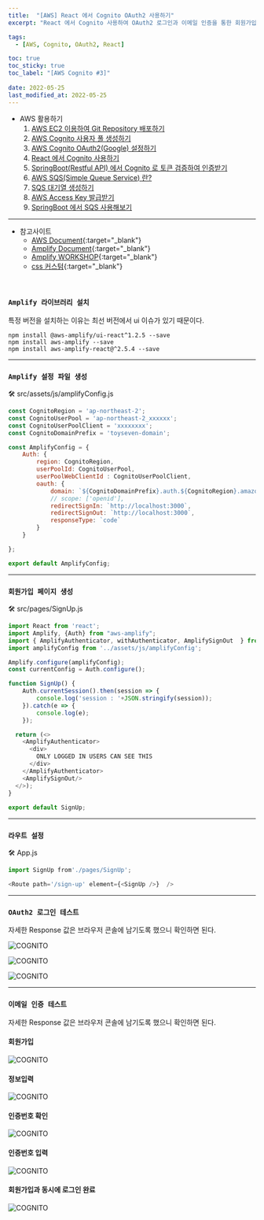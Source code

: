 ```yaml
---
title:  "[AWS] React 에서 Cognito OAuth2 사용하기"
excerpt: "React 에서 Cognito 사용하여 OAuth2 로그인과 이메일 인증을 통한 회원가입, 로그인을 해보자"

tags:
  - [AWS, Cognito, OAuth2, React]

toc: true
toc_sticky: true
toc_label: "[AWS Cognito #3]"
 
date: 2022-05-25
last_modified_at: 2022-05-25
---
```


- AWS 활용하기
  1.  [AWS EC2 이용하여 Git Repository 배포하기](https://ymkmoon.github.io/Aws-01-Ec2/)
  2.  [AWS Cognito 사용자 풀 생성하기](https://ymkmoon.github.io/Aws-02-Cognito/)
  3.  [AWS Cognito OAuth2(Google) 설정하기](https://ymkmoon.github.io/Aws-03-Cognito-OAuth2/)
  4.  [React 에서 Cognito 사용하기](https://ymkmoon.github.io/Aws-04-Cognito-React/)
  5.  [SpringBoot(Restful API) 에서 Cognito 로 토큰 검증하여 인증받기](https://ymkmoon.github.io/Aws-05-Springboot-Cognito/)
  6.  [AWS SQS(Simple Queue Service) 란?](https://ymkmoon.github.io/Aws-06-Sqs/)
  7.  [SQS 대기열 생성하기](https://ymkmoon.github.io/Aws-07-Sqs-Create/)
  8.  [AWS Access Key 발급받기](https://ymkmoon.github.io/Aws-08-Access-Key/)
  9.  [SpringBoot 에서 SQS 사용해보기](https://ymkmoon.github.io/Aws-09-Sqs-Message/)

<hr/>

- 참고사이트
  - [AWS Document](https://aws.amazon.com/ko/getting-started/guides/deploy-webapp-amplify/module-two/){:target="_blank"}
  - [Amplify Document](https://docs.amplify.aws/lib/auth/start/q/platform/js/#configure-your-application){:target="_blank"}
  - [Amplify WORKSHOP](https://master.d3f5073vvso9t3.amplifyapp.com/lab2/contents/frontend/){:target="_blank"}
  - [css 커스텀](https://velog.io/@younge/AWS-Cognito%EC%99%80-Amplify%EB%A1%9C-%EB%A1%9C%EA%B7%B8%EC%9D%B8-%EA%B8%B0%EB%8A%A5-%EA%B5%AC%ED%98%84%ED%95%98%EA%B8%B0-React){:target="_blank"}

<br>


### ``Amplify 라이브러리 설치``

특정 버전을 설치하는 이유는 최선 버전에서 ui 이슈가 있기 때문이다. 

```console
npm install @aws-amplify/ui-react^1.2.5 --save
npm install aws-amplify --save
npm install aws-amplify-react@^2.5.4 --save
```

<hr/>

### ``Amplify 설정 파일 생성``

🛠 src/assets/js/amplifyConfig.js

```js
const CognitoRegion = 'ap-northeast-2';
const CognitoUserPool = 'ap-northeast-2_xxxxxx';
const CognitoUserPoolClient = 'xxxxxxxx';
const CognitoDomainPrefix = 'toyseven-domain';

const AmplifyConfig = {
    Auth: {
        region: CognitoRegion,
        userPoolId: CognitoUserPool,
        userPoolWebClientId : CognitoUserPoolClient,
        oauth: {
            domain: `${CognitoDomainPrefix}.auth.${CognitoRegion}.amazoncognito.com`,
            // scope: ['openid'],
            redirectSignIn: `http://localhost:3000`,
            redirectSignOut: `http://localhost:3000`,
            responseType: `code`
        }
    }

};

export default AmplifyConfig;

```

<hr/>

### ``회원가입 페이지 생성``

🛠 src/pages/SignUp.js

```js
import React from 'react';
import Amplify, {Auth} from "aws-amplify";
import { AmplifyAuthenticator, withAuthenticator, AmplifySignOut  } from "@aws-amplify/ui-react";
import amplifyConfig from '../assets/js/amplifyConfig';

Amplify.configure(amplifyConfig);
const currentConfig = Auth.configure();

function SignUp() {
    Auth.currentSession().then(session => {
        console.log('session : '+JSON.stringify(session));
    }).catch(e => {
        console.log(e);
    });

  return (<>
    <AmplifyAuthenticator>
      <div>
        ONLY LOGGED IN USERS CAN SEE THIS
      </div>
    </AmplifyAuthenticator>
    <AmplifySignOut/>
  </>);
}
  
export default SignUp;
```

<hr/>


### ``라우트 설정``

🛠 App.js

```js
import SignUp from'./pages/SignUp';

<Route path='/sign-up' element={<SignUp />}  />
```

<hr/>


### ``OAuth2 로그인 테스트``

자세한 Response 값은 브라우저 콘솔에 남기도록 했으니 확인하면 된다.

![COGNITO](/assets/image/aws/AWS_Cognito_React_01.PNG)

![COGNITO](/assets/image/aws/AWS_Cognito_React_02.PNG)

![COGNITO](/assets/image/aws/AWS_Cognito_React_03.PNG)

<hr/>


### ``이메일 인증 테스트``

자세한 Response 값은 브라우저 콘솔에 남기도록 했으니 확인하면 된다.

#### 회원가입

![COGNITO](/assets/image/aws/AWS_Cognito_React_04.PNG)

#### 정보입력

![COGNITO](/assets/image/aws/AWS_Cognito_React_05.PNG)

#### 인증번호 확인

![COGNITO](/assets/image/aws/AWS_Cognito_React_06.PNG)

#### 인증번호 입력

![COGNITO](/assets/image/aws/AWS_Cognito_React_07.PNG)

#### 회원가입과 동시에 로그인 완료 

![COGNITO](/assets/image/aws/AWS_Cognito_React_08.PNG)

